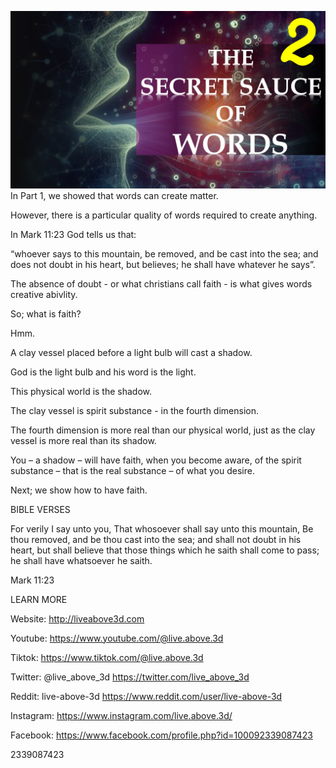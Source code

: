 ![Video cover image](../cover.jpeg "cover-photo")
In Part 1, we showed that words can create matter.

However, there is a particular quality of words required to create anything.

In Mark 11:23 God tells us that: 

“whoever says to this mountain, be removed, and be cast into the sea; and does not doubt in his heart, but believes; he shall have whatever he says”.

The absence of doubt - or what christians call faith - is what gives words creative abivlity.

So; what is faith?

Hmm.

A clay vessel placed before a light bulb will cast a shadow.

God is the light bulb and his word is the light.

This physical world is the shadow. 

The clay vessel is spirit substance - in the fourth dimension.

The fourth dimension is more real than our physical world, just as the clay vessel is more real than its shadow.

You – a shadow – will have faith, when you become aware, of the spirit substance – that is the real substance – of what you desire.

Next; we show how to have faith.

BIBLE VERSES

For verily I say unto you, That whosoever shall say unto this mountain, Be thou removed, and be thou cast into the sea; and shall not doubt in his heart, but shall believe that those things which he saith shall come to pass; he shall have whatsoever he saith.

Mark 11:23

LEARN MORE

Website: http://liveabove3d.com

Youtube: https://www.youtube.com/@live.above.3d

Tiktok: https://www.tiktok.com/@live.above.3d

Twitter: @live_above_3d https://twitter.com/live_above_3d

Reddit: live-above-3d https://www.reddit.com/user/live-above-3d

Instagram: https://www.instagram.com/live.above.3d/

Facebook: https://www.facebook.com/profile.php?id=100092339087423

2339087423

